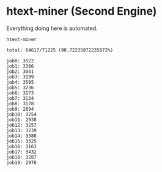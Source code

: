 # htext-miner (Second Engine)

Everything doing here is automated.

```
htext-miner

total: 64617/71225 (90.72235872235872%)

job0: 3522
job1: 3386
job2: 3041
job3: 3199
job4: 3595
job5: 3236
job6: 3173
job7: 3134
job8: 3178
job9: 2894
job10: 3254
job11: 2938
job12: 3257
job13: 3239
job14: 3388
job15: 3325
job16: 3163
job17: 3432
job18: 3287
job19: 2976
```